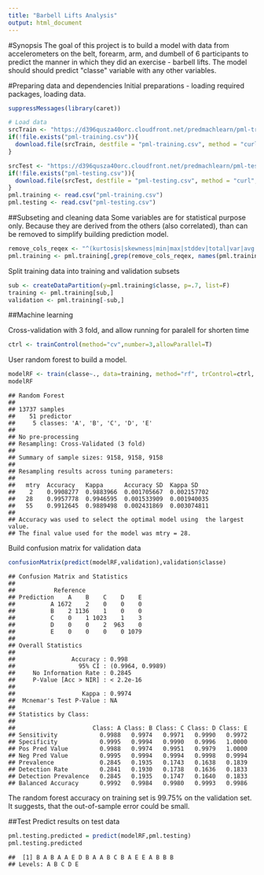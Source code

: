 ```yaml
---
title: "Barbell Lifts Analysis"
output: html_document
---
```


#Synopsis
The goal of this project is to build a model with data from accelerometers on the belt, forearm, arm, and dumbell of 6 participants to predict the manner in which they did an exercise - barbell lifts.
The model should should predict "classe" variable with any other variables.

#Preparing data and dependencies
Initial preparations - loading required packages, loading data.


```r
suppressMessages(library(caret))

# Load data
srcTrain <- "https://d396qusza40orc.cloudfront.net/predmachlearn/pml-training.csv"
if(!file.exists("pml-training.csv")){
  download.file(srcTrain, destfile = "pml-training.csv", method = "curl", mode="wb")
}

srcTest <- "https://d396qusza40orc.cloudfront.net/predmachlearn/pml-testing.csv"
if(!file.exists("pml-testing.csv")){
  download.file(srcTest, destfile = "pml-testing.csv", method = "curl", mode="wb")
}
pml.training <- read.csv("pml-training.csv")
pml.testing <- read.csv("pml-testing.csv")
```

##Subseting and cleaning data
Some variables are for statistical purpose only. Because they are derived from the others (also correlated), than can be removed to simplify building prediction model.


```r
remove_cols_reqex <- "^(kurtosis|skewness|min|max|stddev|total|var|avg|ampl|num_window|cvtd_timestamp|X|new_window)"
pml.training <- pml.training[,grep(remove_cols_reqex, names(pml.training),invert=T)]
```

Split training data into training and validation subsets

```r
sub <- createDataPartition(y=pml.training$classe, p=.7, list=F) 
training <- pml.training[sub,]
validation <- pml.training[-sub,]
```

##Machine learning

Cross-validation with 3 fold, and allow running for paralell for shorten time

```r
ctrl <- trainControl(method="cv",number=3,allowParallel=T)
```

User random forest to build a model.

```r
modelRF <- train(classe~., data=training, method="rf", trControl=ctrl, allowParalell=T)
modelRF
```

```
## Random Forest 
## 
## 13737 samples
##    51 predictor
##     5 classes: 'A', 'B', 'C', 'D', 'E' 
## 
## No pre-processing
## Resampling: Cross-Validated (3 fold) 
## 
## Summary of sample sizes: 9158, 9158, 9158 
## 
## Resampling results across tuning parameters:
## 
##   mtry  Accuracy   Kappa      Accuracy SD  Kappa SD   
##    2    0.9908277  0.9883966  0.001705667  0.002157702
##   28    0.9957778  0.9946595  0.001533909  0.001940035
##   55    0.9912645  0.9889498  0.002431869  0.003074811
## 
## Accuracy was used to select the optimal model using  the largest value.
## The final value used for the model was mtry = 28.
```

Build confusion matrix for validation data

```r
confusionMatrix(predict(modelRF,validation),validation$classe)
```

```
## Confusion Matrix and Statistics
## 
##           Reference
## Prediction    A    B    C    D    E
##          A 1672    2    0    0    0
##          B    2 1136    1    0    0
##          C    0    1 1023    1    3
##          D    0    0    2  963    0
##          E    0    0    0    0 1079
## 
## Overall Statistics
##                                           
##                Accuracy : 0.998           
##                  95% CI : (0.9964, 0.9989)
##     No Information Rate : 0.2845          
##     P-Value [Acc > NIR] : < 2.2e-16       
##                                           
##                   Kappa : 0.9974          
##  Mcnemar's Test P-Value : NA              
## 
## Statistics by Class:
## 
##                      Class: A Class: B Class: C Class: D Class: E
## Sensitivity            0.9988   0.9974   0.9971   0.9990   0.9972
## Specificity            0.9995   0.9994   0.9990   0.9996   1.0000
## Pos Pred Value         0.9988   0.9974   0.9951   0.9979   1.0000
## Neg Pred Value         0.9995   0.9994   0.9994   0.9998   0.9994
## Prevalence             0.2845   0.1935   0.1743   0.1638   0.1839
## Detection Rate         0.2841   0.1930   0.1738   0.1636   0.1833
## Detection Prevalence   0.2845   0.1935   0.1747   0.1640   0.1833
## Balanced Accuracy      0.9992   0.9984   0.9980   0.9993   0.9986
```

The random forest accuracy on training set is 99.75% on the validation set. It suggests, that the out-of-sample error could be small.

##Test
Predict results on test data


```r
pml.testing.predicted = predict(modelRF,pml.testing)
pml.testing.predicted
```

```
##  [1] B A B A A E D B A A B C B A E E A B B B
## Levels: A B C D E
```





